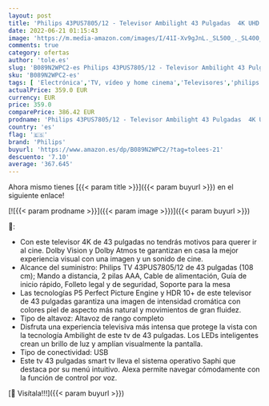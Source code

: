 ```yaml
---
layout: post
title: 'Philips 43PUS7805/12 - Televisor Ambilight 43 Pulgadas  4K UHD  P5 Engine  Dolby Vision  Dolby Atmos  Control por Voz  Alexa Integrado  Smart TV   Color Gris metálico  Modelo de 2020/2021 '
date: 2022-06-21 01:15:43
image: 'https://m.media-amazon.com/images/I/41I-Xv9gJnL._SL500_._SL400_.jpg'
comments: true
category: ofertas
author: 'tole.es'
slug: 'B089N2WPC2-es Philips 43PUS7805/12 - Televisor Ambilight 43 Pulgadas 4K...'
sku: 'B089N2WPC2-es'
tags: [ 'Electrónica','TV, vídeo y home cinema','Televisores','philips','smart','televisor','tv','🇪🇸', ]
actualPrice: 359.0 EUR
currency: EUR
price: 359.0
comparePrice: 386.42 EUR
prodname: 'Philips 43PUS7805/12 - Televisor Ambilight 43 Pulgadas  4K UHD  P5 Engine  Dolby Vision  Dolby Atmos  Control por Voz  Alexa Integrado  Smart TV   Color Gris metálico  Modelo de 2020/2021 '
country: 'es'
flag: '🇪🇸'
brand: 'Philips'
buyurl: 'https://www.amazon.es/dp/B089N2WPC2/?tag=tolees-21'
descuento: '7.10'
average: '367.645'
---
```


Ahora mismo tienes [{{< param title >}}]({{< param buyurl >}}) en el siguiente enlace!

[![{{< param prodname >}}]({{< param image >}})]({{< param buyurl >}})

🔎:

- Con este televisor 4K de 43 pulgadas no tendrás motivos para querer ir al cine. Dolby Vision y Dolby Atmos te garantizan en casa la mejor experiencia visual con una imagen y un sonido de cine.
- Alcance del suministro: Philips TV 43PUS7805/12 de 43 pulgadas (108 cm); Mando a distancia, 2 pilas AAA, Cable de alimentación, Guía de inicio rápido, Folleto legal y de seguridad, Soporte para la mesa
- Las tecnologías P5 Perfect Picture Engine y HDR 10+ de este televisor de 43 pulgadas garantiza una imagen de intensidad cromática con colores piel de aspecto más natural y movimientos de gran fluidez.
- Tipo de altavoz: Altavoz de rango completo
- Disfruta una experiencia televisiva más intensa que protege la vista con la tecnología Ambilight de este tv de 43 pulgadas. Los LEDs inteligentes crean un brillo de luz y amplían visualmente la pantalla.
- Tipo de conectividad: USB
- Este tv 43 pulgadas smart tv lleva el sistema operativo Saphi que destaca por su menú intuitivo. Alexa permite navegar cómodamente con la función de control por voz.

[🛒 Visítala!!!]({{< param buyurl >}})
